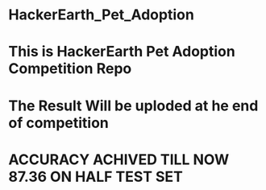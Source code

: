 # HackerEarth_Pet_Adoption
# This is HackerEarth Pet Adoption Competition Repo
# The Result Will be uploded at he end of competition
# ACCURACY ACHIVED TILL NOW 87.36 ON HALF TEST SET

